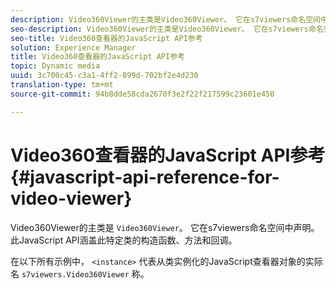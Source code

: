```yaml
---
description: Video360Viewer的主类是Video360Viewer。 它在s7viewers命名空间中声明。 此JavaScript API涵盖此特定类的构造函数、方法和回调。
seo-description: Video360Viewer的主类是Video360Viewer。 它在s7viewers命名空间中声明。 此JavaScript API涵盖此特定类的构造函数、方法和回调。
seo-title: Video360查看器的JavaScript API参考
solution: Experience Manager
title: Video360查看器的JavaScript API参考
topic: Dynamic media
uuid: 3c700c45-c3a1-4ff2-899d-702bf2e4d230
translation-type: tm+mt
source-git-commit: 94b8dde58cda2670f3e2f22f217599c23601e450

---
```



# Video360查看器的JavaScript API参考{#javascript-api-reference-for-video-viewer}

Video360Viewer的主类是 `Video360Viewer`。 它在s7viewers命名空间中声明。 此JavaScript API涵盖此特定类的构造函数、方法和回调。

在以下所有示例中， `<instance>` 代表从类实例化的JavaScript查看器对象的实际名 `s7viewers.Video360Viewer` 称。
